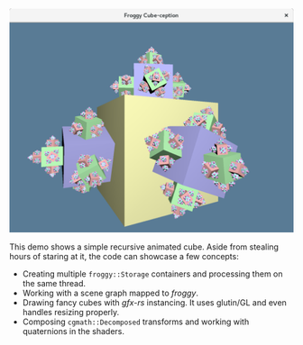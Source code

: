 <img src="cube-ception.png" alt="screenshot"/>

This demo shows a simple recursive animated cube. Aside from stealing hours of staring at it, the code can showcase a few concepts:

  - Creating multiple `froggy::Storage` containers and processing them on the same thread.
  - Working with a scene graph mapped to _froggy_.
  - Drawing fancy cubes with _gfx-rs_ instancing. It uses glutin/GL and even handles resizing properly.
  - Composing `cgmath::Decomposed` transforms and working with quaternions in the shaders.
